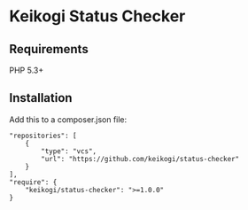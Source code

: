 Keikogi Status Checker
======================

Requirements
------------
PHP 5.3+

Installation
------------
Add this to a composer.json file:
```
"repositories": [
    {
        "type": "vcs",
        "url": "https://github.com/keikogi/status-checker"
    }
],
"require": {
    "keikogi/status-checker": ">=1.0.0"
}
```
